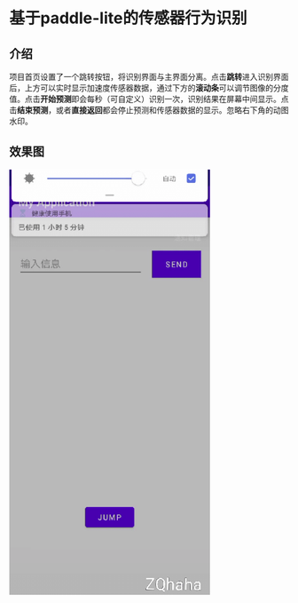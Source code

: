 
# 基于paddle-lite的传感器行为识别

## 介绍

项目首页设置了一个跳转按钮，将识别界面与主界面分离。点击**跳转**进入识别界面后，上方可以实时显示加速度传感器数据，通过下方的**滚动条**可以调节图像的分度值。点击**开始预测**即会每秒（可自定义）识别一次，识别结果在屏幕中间显示。点击**结束预测**，或者**直接返回**都会停止预测和传感器数据的显示。忽略右下角的动图水印。

## 效果图

<img src="show.gif" alt="show" style="zoom: 80%;" />